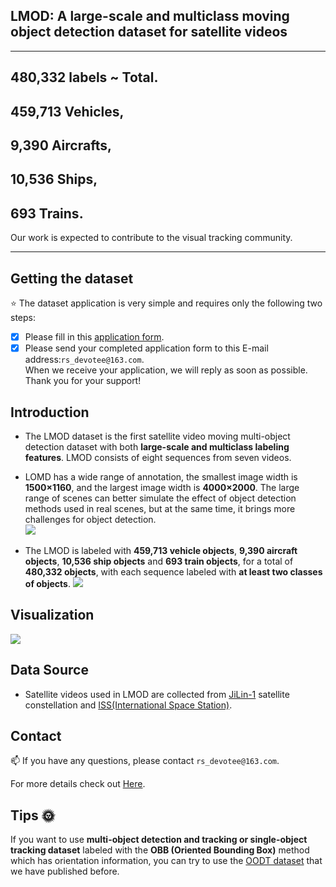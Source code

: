 ## LMOD: A large-scale and multiclass moving object detection dataset for satellite videos
--------------------------------------------------------------------------------------
## 480,332 labels ~ Total.
## **459,713** Vehicles, 
## **9,390** Aircrafts, 
## **10,536** Ships, 
## **693** Trains.
Our work is expected to contribute to the visual tracking community.

--------------------------------------------------------------------------------------


## Getting the dataset
:star: The dataset application is very simple and requires only the following two steps:  
- [x] Please fill in this [application form](/Application%20form).
- [x] Please send your completed application form to this E-mail address:`rs_devotee@163.com`.  
When we receive your application, we will reply as soon as possible. Thank you for your support!
## Introduction
* The LMOD dataset is the first satellite video moving multi-object detection dataset with both **large-scale and multiclass labeling features**. LMOD consists of eight sequences from seven videos.  
- LOMD has a wide range of annotation, the smallest image width is **1500×1160**, and the largest image width is **4000×2000**. The large range of scenes can better simulate the effect of object detection methods used in real scenes, but at the same time, it brings more challenges for object detection.  
![](Figure/sheet1.png)  
* The LMOD is labeled with **459,713 vehicle objects**, **9,390 aircraft objects**, **10,536 ship objects** and **693 train objects**, for a total of **480,332 objects**, with each sequence labeled with **at least two classes of objects**.
![](Figure/sheet2.png)  
## Visualization
![](Figure/fig1.png)  
## Data Source
- Satellite videos used in LMOD are collected from [JiLin-1](https://www.jl1mall.com/) satellite constellation and [ISS(International Space Station)](https://www.grss-ieee.org/resources/tutorials/data-fusion-tutorial-in-spanish/).
## Contact
:mailbox: If you have any questions, please contact `rs_devotee@163.com`.

For more details check out [Here](https://github.com/RS-Devotee).

## Tips :sun_with_face:  
If you want to use **multi-object detection and tracking or single-object tracking dataset** labeled with the **OBB (Oriented Bounding Box)** method which has orientation information, you can try to use the [OODT dataset](https://github.com/RS-Devotee/OODT) that we have published before.
